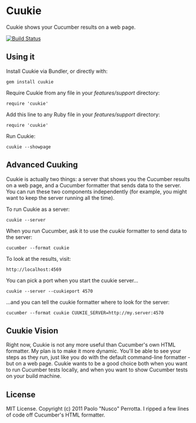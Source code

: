 # Cuukie

Cuukie shows your Cucumber results on a web page.

[![Build Status](https://secure.travis-ci.org/nusco/cuukie.png)](http://travis-ci.org/nusco/cuukie.png)

## Using it

Install Cuukie via Bundler, or directly with:

    gem install cuukie

Require Cuukie from any file in your _features/support_ directory:

    require 'cuukie'

Add this line to any Ruby file in your _features/support_ directory:

    require 'cuukie'

Run Cuukie:

    cuukie --showpage

## Advanced Cuuking

Cuukie is actually two things: a server that shows you the Cucumber results on a web page, and a Cucumber formatter that sends data to the server. You can run these two components independently (for example, you might want to keep the server running all the time).

To run Cuukie as a server:

    cuukie --server

When you run Cucumber, ask it to use the _cuukie_ formatter to send data to the server:

    cucumber --format cuukie

To look at the results, visit:

    http://localhost:4569

You can pick a port when you start the cuukie server...

    cuukie --server --cuukieport 4570

...and you can tell the cuukie formatter where to look for the server:

    cucumber --format cuukie CUUKIE_SERVER=http://my.server:4570

## Cuukie Vision

Right now, Cuukie is not any more useful than Cucumber's own HTML formatter. My plan is to make it more dynamic. You'll be able to see your steps as they run, just like you do with the default command-line formatter - but on a web page. Cuukie wants to be a good choice both when you want to run Cucumber tests locally, and when you want to show Cucumber tests on your build machine.

## License

MIT License. Copyright (c) 2011 Paolo "Nusco" Perrotta. I ripped a few lines of code off Cucumber's HTML formatter.
